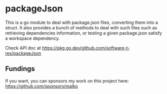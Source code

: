 # packageJson

This is a go module to deal with package.json files, converting them into a struct.
It also provides a bunch of methods to deal with such files such as retrieving dependencies information, or testing a given package.json satisfy a workspace dependency.

Check API doc at https://pkg.go.dev/github.com/software-t-rex/packageJson

## Fundings
If you want, you can sponsors my work on this project here: https://github.com/sponsors/malko